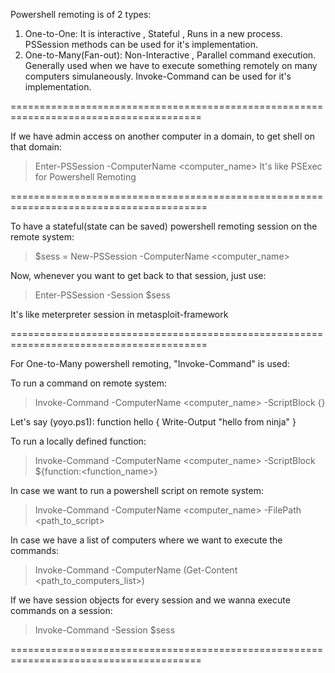 Powershell remoting is of 2 types:
1. One-to-One: It is interactive , Stateful , Runs in a new process. PSSession methods can be used for it's implementation.
2. One-to-Many(Fan-out): Non-Interactive , Parallel command execution. Generally used when we have to execute something remotely on many computers simulaneously. Invoke-Command can be used for it's implementation.

=======================================================================================

If we have admin access on another computer in a domain, to get shell on that domain:
> Enter-PSSession -ComputerName <computer_name> 
It's like PSExec for Powershell Remoting

========================================================================================

To have a stateful(state can be saved) powershell remoting session on the remote system:
> $sess = New-PSSession -ComputerName <computer_name>

Now, whenever you want to get back to that session, just use:
> Enter-PSSession -Session $sess

It's like meterpreter session in metasploit-framework

========================================================================================

For One-to-Many powershell remoting, "Invoke-Command" is used:

To run a command on remote system:
> Invoke-Command -ComputerName <computer_name> -ScriptBlock {<command>}


Let's say (yoyo.ps1):
function hello {
Write-Output "hello from ninja"
}

To run a locally defined function:
> Invoke-Command -ComputerName <computer_name> -ScriptBlock ${function:<function_name>}

In case we want to run a powershell script on remote system:
> Invoke-Command -ComputerName <computer_name> -FilePath <path_to_script>

In case we have a list of computers where we want to execute the commands:
> Invoke-Command -ComputerName (Get-Content <path_to_computers_list>) 

If we have session objects for every session and we wanna execute commands on a session:
> Invoke-Command -Session $sess

=======================================================================================

